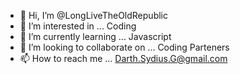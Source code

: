 - 👋 Hi, I’m @LongLiveTheOldRepublic
- 👀 I’m interested in ... Coding
- 🌱 I’m currently learning ... Javascript
- 💞️ I’m looking to collaborate on ... Coding Parteners
- 📫 How to reach me ... Darth.Sydius.G@gmail.com

<!---
LongLiveTheOldRepublic/LongLiveTheOldRepublic is a ✨ special ✨ repository because its `README.md` (this file) appears on your GitHub profile.
You can click the Preview link to take a look at your changes.
--->
